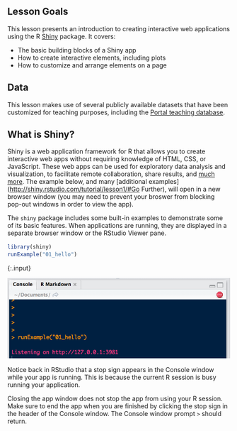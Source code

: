 ---
---

## Lesson Goals

This lesson presents an introduction to creating interactive web applications using the R [Shiny](https://cran.r-project.org/web/packages/shiny/index.html) package. It covers:

- The basic building blocks of a Shiny app
- How to create interactive elements, including plots
- How to customize and arrange elements on a page

<!--split-->

## Data

This lesson makes use of several publicly available datasets that have been customized for teaching purposes, including the [Portal teaching database](https://github.com/weecology/portal-teachingdb).

<!--split-->

## What is Shiny?

<aside class="notes" markdown="block">

Shiny is a web application framework for R that allows you to create interactive web apps without requiring knowledge of HTML, CSS, or JavaScript. These web apps can be used for exploratory data analysis and visualization, to facilitate remote collaboration, share results, and [much more](http://shiny.rstudio.com/gallery/). The example below, and many [additional examples](http://shiny.rstudio.com/tutorial/lesson1/#Go Further), will open in a new browser window (you may need to prevent your broswer from blocking pop-out windows in order to view the app).

</aside>

The `shiny` package includes some built-in examples to demonstrate some of its basic features. When applications are running, they are displayed in a separate browser window or the RStudio Viewer pane. 


~~~r
library(shiny)
runExample("01_hello")
~~~
{:.input}

![](images/shiny_stop.png)

Notice back in RStudio that a stop sign appears in the Console window while your app is running. This is because the current R session is busy running your application.

<aside class="notes" markdown="block">

Closing the app window does not stop the app from using your R session. Make sure to end the app when you are finished by clicking the stop sign in the header of the Console window. The Console window prompt `>` should return.

</aside>
